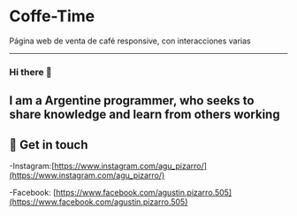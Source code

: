 # Coffe-Time
Página web de venta de café responsive, con interacciones varias

-------------------------------------------------------------------------------------------------------------------------------------------------------------------------
### Hi there 👋

I am a Argentine programmer, who seeks to share knowledge and learn from others working
-------------------------------------------------------------------------------------------------------------------------------------------------------------------------
## 📲 Get in touch

-Instagram:[https://www.instagram.com/agu_pizarro/](https://www.instagram.com/agu_pizarro/)

-Facebook: [https://www.facebook.com/agustin.pizarro.505](https://www.facebook.com/agustin.pizarro.505)
